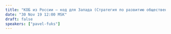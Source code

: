 ```yaml
---
title: "КОБ из России — код для Запада (Стратегия по развитию общественных наук в Европе)"
date: "30 Nov 19 12:00 MSK"
draft: false
speakers: ["pavel-fuks"]
---
```

